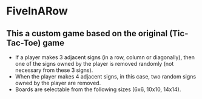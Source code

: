 # FiveInARow

## This a custom game based on the original (Tic-Tac-Toe) game
- If a player makes 3 adjacent signs (in a row, column or diagonally), then one of the signs owned by the player is removed randomly (not necessary from these 3 signs).
- When the player makes 4 adjacent signs, in this case, two random signs owned by the player are removed. 
- Boards are selectable from the following sizes (6x6, 10x10, 14x14).